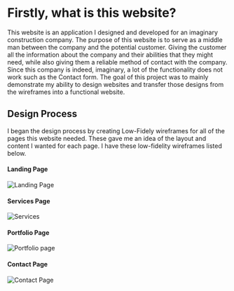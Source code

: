 # Firstly, what is this website?
This website is an application I designed and developed for an imaginary construction company. The purpose of this website is to serve as a middle man between the company and the potential customer. Giving the customer all the information about the company and their abilities that they might need, while also giving them a reliable method of contact with the company. Since this company is indeed, imaginary, a lot of the functionality does not work such as the Contact form. The goal of this project was to mainly demonstrate my ability to design websites and transfer those designs from the wireframes into a functional website.

## Design Process
I began the design process by creating Low-Fidely wireframes for all of the pages this website needed. These gave me an idea of the layout and content I wanted for each page. I have these low-fidelity wireframes listed below.

#### Landing Page
![Landing Page](https://user-images.githubusercontent.com/70646549/154814657-1c206f46-bb09-4632-a6a9-419a47aeb881.png)

#### Services Page
![Services](https://user-images.githubusercontent.com/70646549/154814663-078b8b3c-5158-409a-b8b4-c6e4355fbbbc.png)

#### Portfolio Page
![Portfolio page](https://user-images.githubusercontent.com/70646549/154814668-03cecc76-a20a-4cb4-8135-de945c1f5531.png)

#### Contact Page
![Contact Page](https://user-images.githubusercontent.com/70646549/154814671-0823dae0-1919-4794-99ff-6ae2b8af0c07.png)



